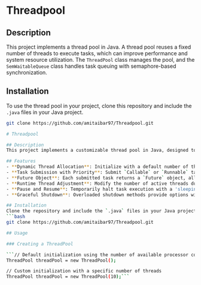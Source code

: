 # Threadpool

## Description
This project implements a thread pool in Java. A thread pool reuses a fixed number of threads to execute tasks, which can improve performance and system resource utilization. The `ThreadPool` class manages the pool, and the `SemWaitableQueue` class handles task queuing with semaphore-based synchronization.

## Installation
To use the thread pool in your project, clone this repository and include the `.java` files in your Java project.

```bash
git clone https://github.com/amitaibar97/Threadpool.git

# Threadpool

## Description
This project implements a customizable thread pool in Java, designed to optimize task execution by reusing a fixed number of threads instead of creating a thread for each new created task. It allows for dynamic adjustment of the thread count and provides task prioritization and management through a semaphore-based waitable queue. The API supports various task submission options and offers mechanisms to pause, resume, and shut down the pool, ensuring graceful handling of tasks.

## Features
- **Dynamic Thread Allocation**: Initialize with a default number of threads (equal to the number of available processor cores) or specify a custom count.
- **Task Submission with Priority**: Submit `Callable` or `Runnable` tasks with or without priority. Tasks are managed in a priority queue, with the next available thread picking up the highest-priority task.
- **Future Object**: Each submitted task returns a `Future` object, allowing for task status tracking.
- **Runtime Thread Adjustment**: Modify the number of active threads during execution. Adding threads increases the pool size, while reducing threads uses a poison pill technique to gracefully exit excess threads.
- **Pause and Resume**: Temporarily halt task execution with a 'sleeping pill' technique, resuming when ready.
- **Graceful Shutdown**: Overloaded shutdown methods provide options with or without a timeout, ensuring all tasks are completed before termination.

## Installation
Clone the repository and include the `.java` files in your Java project:
```bash
git clone https://github.com/amitaibar97/Threadpool.git

## Usage

### Creating a ThreadPool

```// Default initialization using the number of available processor cores
ThreadPool threadPool = new ThreadPool();

// Custom initialization with a specific number of threads
ThreadPool threadPool = new ThreadPool(10);```

